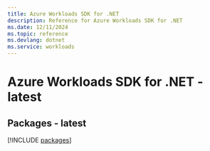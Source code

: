 ```yaml
---
title: Azure Workloads SDK for .NET
description: Reference for Azure Workloads SDK for .NET
ms.date: 12/11/2024
ms.topic: reference
ms.devlang: dotnet
ms.service: workloads
---
```

# Azure Workloads SDK for .NET - latest
## Packages - latest
[!INCLUDE [packages](workloads-index.md)]